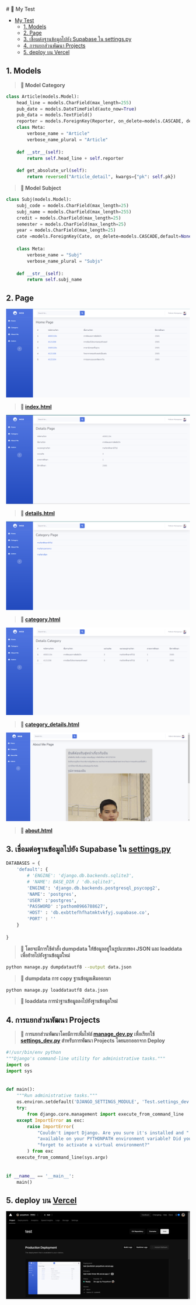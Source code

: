 ﻿﻿# 🐸	 My Test
- [My Test](#My-Test)
    - [1. Models](#1-Models)
    - [2. Page](#2-Page)
    - [3. เชื่อมต่อฐานข้อมูลไปยัง Supabase ใน settings.py](#3-เชื่อมต่อฐานข้อมูลไปยัง-supabase-ใน-settingspy)
    - [4. การแยกส่วนพัฒนา Projects](#4-การแยกส่วนพัฒนา-projects)
    - [5. deploy บน Vercel](#5-deploy-บน-Vercel)
    
## 1. Models
>**🐢	 Model Category**
```py
class Article(models.Model):
    head_line = models.CharField(max_length=255)
    pub_date = models.DateTimeField(auto_now=True)
    pub_data = models.TextField()
    reporter = models.ForeignKey(Reporter, on_delete=models.CASCADE, default=1)
    class Meta:
        verbose_name = "Article"
        verbose_name_plural = "Article"

    def __str__(self):
        return self.head_line + self.reporter

    def get_absolute_url(self):
        return reversed("Article_detail", kwargs={"pk": self.pk})
```
>**🐢	 Model Subject**
```py
class Subj(models.Model):
    subj_code = models.CharField(max_length=25)
    subj_name = models.CharField(max_length=255)
    credit = models.CharField(max_length=25)
    semester = models.CharField(max_length=25)
    year = models.CharField(max_length=25)
    cate =models.ForeignKey(Cate, on_delete=models.CASCADE,default=None)

    class Meta:
        verbose_name = "Subj"
        verbose_name_plural = "Subjs"

    def __str__(self):
        return self.subj_name
```
## 2. Page
![image](https://github.com/Porpathom/Test/blob/main/image/home.png)
>**🦎	 [index.html](https://github.com/Porpathom/Test/blob/main/templates/index.html)**


![image](https://github.com/Porpathom/Test/blob/main/image/details.png)
>**🦎	 [details.html](https://github.com/Porpathom/Test/blob/main/templates/details.html)**


![image](https://github.com/Porpathom/Test/blob/main/image/category.png)
>**🦎	 [category.html](https://github.com/Porpathom/Test/blob/main/templates/category.html)**


![image](https://github.com/Porpathom/Test/blob/main/image/details_category.png)
>**🦎	 [category_details.html](https://github.com/Porpathom/Test/blob/main/templates/details_cate.html)**


![image](https://github.com/Porpathom/Test/blob/main/image/about.png)
>**🦎	 [about.html](https://github.com/Porpathom/Test/blob/main/templates/about.html)**

## 3. เชื่อมต่อฐานข้อมูลไปยัง Supabase ใน [settings.py]()
```py
DATABASES = {
    'default': {
        # 'ENGINE': 'django.db.backends.sqlite3',
        # 'NAME': BASE_DIR / 'db.sqlite3',
        'ENGINE': 'django.db.backends.postgresql_psycopg2',
        'NAME': 'postgres',
        'USER' :'postgres',
        'PASSWORD' :'pathom0966788627',
        'HOST' : 'db.exbttefhfhatmktvkfyj.supabase.co',
        'PORT' : ''
    }
    
}
```
>**🐍 โดยจะมีการใช้คำสั่ง dumpdata ให้ข้อมูลอยู่ในรูปแบบของ JSON และ loaddata เพื่อย้ายไปยังฐานข้อมูลใหม่**

```sh
python manage.py dumpdatautf8 --output data.json
```

>**🐍 dumpdata การ copy ฐานข้อมูลเดิมออกมา**
```sh
python manage.py loaddatautf8 data.json
```
>**🐍 loaddata การนำฐานข้อมูลลงไปยังฐานข้อมูลใหม่**

## 4. การแยกส่วนพัฒนา Projects
>**🔺 การแยกส่วนพัฒนาโดยมีการเพิ่มไฟล์ [manage_dev.py]() เพื่อเรียกใช้ [settings_dev.py]() สำหรับการพัฒนา Projects โดยแยกออกจาก Deploy**

```py
#!/usr/bin/env python
"""Django's command-line utility for administrative tasks."""
import os
import sys


def main():
    """Run administrative tasks."""
    os.environ.setdefault('DJANGO_SETTINGS_MODULE', 'Test.settings_dev')
    try:
        from django.core.management import execute_from_command_line
    except ImportError as exc:
        raise ImportError(
            "Couldn't import Django. Are you sure it's installed and "
            "available on your PYTHONPATH environment variable? Did you "
            "forget to activate a virtual environment?"
        ) from exc
    execute_from_command_line(sys.argv)


if __name__ == '__main__':
    main()

```
## 5. deploy บน [Vercel](https://test-indol-three-90.vercel.app/)
![image](https://github.com/Porpathom/Test/blob/main/image/vercel.png)
